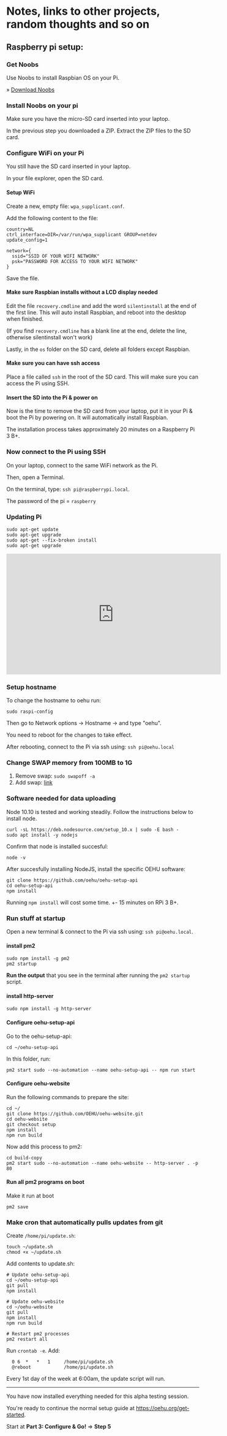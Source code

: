 # Notes, links to other projects, random thoughts and so on

## Raspberry pi setup:

### Get Noobs

Use Noobs to install Raspbian OS on your Pi.

&raquo; [Download Noobs](https://downloads.raspberrypi.org/NOOBS_latest)

### Install Noobs on your pi

Make sure you have the micro-SD card inserted into your laptop.

In the previous step you downloaded a ZIP. Extract the ZIP files to the SD card.

### Configure WiFi on your Pi

You still have the SD card inserted in your laptop.

In your file explorer, open the SD card.

#### Setup WiFi

Create a new, empty file: `wpa_supplicant.conf`.

Add the following content to the file:

    country=NL
    ctrl_interface=DIR=/var/run/wpa_supplicant GROUP=netdev
    update_config=1

    network={
      ssid="SSID OF YOUR WIFI NETWORK"
      psk="PASSWORD FOR ACCESS TO YOUR WIFI NETWORK"
    }

Save the file.

#### Make sure Raspbian installs without a LCD display needed

Edit the file `recovery.cmdline` and add the word `silentinstall` at the end of the first line. This will auto install Raspbian, and reboot into the desktop when finished.

(If you find `recovery.cmdline` has a blank line at the end, delete the line, otherwise silentinstall won't work)

Lastly, in the `os` folder on the SD card, delete all folders except Raspbian.

#### Make sure you can have ssh access

Place a file called `ssh` in the root of the SD card. This will make sure you can access the Pi using SSH.

#### Insert the SD into the Pi & power on

Now is the time to remove the SD card from your laptop, put it in your Pi & boot the Pi by powering on. It will automatically install Raspbian.

The installation process takes approximately 20 minutes on a Raspberry Pi 3 B+.

### Now connect to the Pi using SSH

On your laptop, connect to the same WiFi network as the Pi.

Then, open a Terminal.

On the terminal, type: `ssh pi@raspberrypi.local`.

The password of the pi = `raspberry`

### Updating Pi

```
sudo apt-get update
sudo apt-get upgrade
sudo apt-get --fix-broken install
sudo apt-get upgrade
```

<iframe width="560" height="315" src="https://www.youtube-nocookie.com/embed/y9KlLxtMTOA?rel=0" frameborder="0" allow="autoplay; encrypted-media" allowfullscreen></iframe>

### Setup hostname

To change the hostname to oehu run:

```
sudo raspi-config
```

Then go to Network options -> Hostname -> and type "oehu".

You need to reboot for the changes to take effect.

After rebooting, connect to the Pi via ssh using: `ssh pi@oehu.local`

### Change SWAP memory from 100MB to 1G

1. Remove swap: `sudo swapoff -a`
2. Add swap: [link](https://www.digitalocean.com/community/tutorials/how-to-add-swap-space-on-ubuntu-16-04)

### Software needed for data uploading

Node 10.10 is tested and working steadily. Follow the instructions below to install node.

    curl -sL https://deb.nodesource.com/setup_10.x | sudo -E bash -
    sudo apt install -y nodejs

Confirm that node is installed succesful:

    node -v

After succesfully installing NodeJS, install the specific OEHU software:

```
git clone https://github.com/oehu/oehu-setup-api
cd oehu-setup-api
npm install
```

Running `npm install` will cost some time. +- 15 minutes on RPi 3 B+.

### Run stuff at startup

Open a new terminal & connect to the Pi via ssh using: `ssh pi@oehu.local`.

#### install pm2

```
sudo npm install -g pm2
pm2 startup
```

**Run the output** that you see in the terminal after running the `pm2 startup` script.

#### install http-server

```
sudo npm install -g http-server
```

#### Configure oehu-setup-api

Go to the oehu-setup-api: 

```
cd ~/oehu-setup-api
```

In this folder, run:

```
pm2 start sudo --no-automation --name oehu-setup-api -- npm run start
```

#### Configure oehu-website

Run the following commands to prepare the site:

    cd ~/
    git clone https://github.com/OEHU/oehu-website.git
    cd oehu-website
    git checkout setup
    npm install
    npm run build

Now add this process to pm2:

    cd build-copy
    pm2 start sudo --no-automation --name oehu-website -- http-server . -p 80

#### Run all pm2 programs on boot

Make it run at boot

```
pm2 save
```

### Make cron that automatically pulls updates from git

Create `/home/pi/update.sh`:

    touch ~/update.sh
    chmod +x ~/update.sh

Add contents to update.sh:

    # Update oehu-setup-api
    cd ~/oehu-setup-api
    git pull
    npm install

    # Update oehu-website
    cd ~/oehu-website
    git pull
    npm install
    npm run build

    # Restart pm2 processes
    pm2 restart all

Run `crontab -e`. Add:

      0 6  *   *   1     /home/pi/update.sh
      @reboot            /home/pi/update.sh

Every 1st day of the week at 6:00am, the update script will run.

____

You have now installed everything needed for this alpha testing session.

You're ready to continue the normal setup guide at https://oehu.org/get-started.

Start at **Part 3: Configure & Go!** => **Step 5** 
